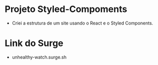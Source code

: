# Projeto Styled-Compoments

* Criei a estrutura de um site usando o React e o Styled Components.

# Link do Surge
*  unhealthy-watch.surge.sh
